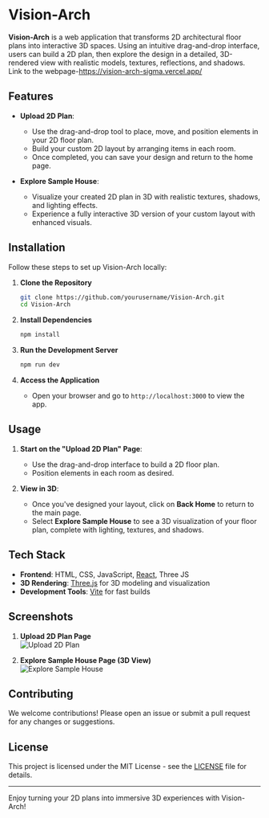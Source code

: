 # Vision-Arch

**Vision-Arch** is a web application that transforms 2D architectural floor plans into interactive 3D spaces. Using an intuitive drag-and-drop interface, users can build a 2D plan, then explore the design in a detailed, 3D-rendered view with realistic models, textures, reflections, and shadows.
Link to the webpage-https://vision-arch-sigma.vercel.app/
## Features

- **Upload 2D Plan**: 
  - Use the drag-and-drop tool to place, move, and position elements in your 2D floor plan.
  - Build your custom 2D layout by arranging items in each room.
  - Once completed, you can save your design and return to the home page.
  
- **Explore Sample House**: 
  - Visualize your created 2D plan in 3D with realistic textures, shadows, and lighting effects.
  - Experience a fully interactive 3D version of your custom layout with enhanced visuals.

## Installation

Follow these steps to set up Vision-Arch locally:

1. **Clone the Repository**
    ```bash
    git clone https://github.com/yourusername/Vision-Arch.git
    cd Vision-Arch
    ```

2. **Install Dependencies**
    ```bash
    npm install
    ```

3. **Run the Development Server**
    ```bash
    npm run dev
    ```

4. **Access the Application**
    - Open your browser and go to `http://localhost:3000` to view the app.

## Usage

1. **Start on the "Upload 2D Plan" Page**:
    - Use the drag-and-drop interface to build a 2D floor plan.
    - Position elements in each room as desired.

2. **View in 3D**:
    - Once you've designed your layout, click on **Back Home** to return to the main page.
    - Select **Explore Sample House** to see a 3D visualization of your floor plan, complete with lighting, textures, and shadows.

## Tech Stack

- **Frontend**: HTML, CSS, JavaScript, [React](https://reactjs.org/), Three JS
- **3D Rendering**: [Three.js](https://threejs.org/) for 3D modeling and visualization
- **Development Tools**: [Vite](https://vitejs.dev/) for fast builds

## Screenshots

1. **Upload 2D Plan Page**  
   ![Upload 2D Plan](path_to_screenshot1)

2. **Explore Sample House Page (3D View)**  
   ![Explore Sample House](path_to_screenshot2)

## Contributing

We welcome contributions! Please open an issue or submit a pull request for any changes or suggestions.

## License

This project is licensed under the MIT License - see the [LICENSE](LICENSE) file for details.

---

Enjoy turning your 2D plans into immersive 3D experiences with Vision-Arch!
